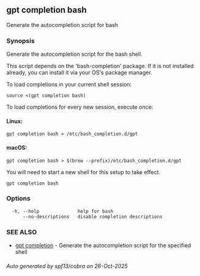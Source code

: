 ## gpt completion bash

Generate the autocompletion script for bash

### Synopsis

Generate the autocompletion script for the bash shell.

This script depends on the 'bash-completion' package.
If it is not installed already, you can install it via your OS's package manager.

To load completions in your current shell session:

	source <(gpt completion bash)

To load completions for every new session, execute once:

#### Linux:

	gpt completion bash > /etc/bash_completion.d/gpt

#### macOS:

	gpt completion bash > $(brew --prefix)/etc/bash_completion.d/gpt

You will need to start a new shell for this setup to take effect.


```
gpt completion bash
```

### Options

```
  -h, --help              help for bash
      --no-descriptions   disable completion descriptions
```

### SEE ALSO

* [gpt completion](gpt_completion.md)	 - Generate the autocompletion script for the specified shell

###### Auto generated by spf13/cobra on 26-Oct-2025
